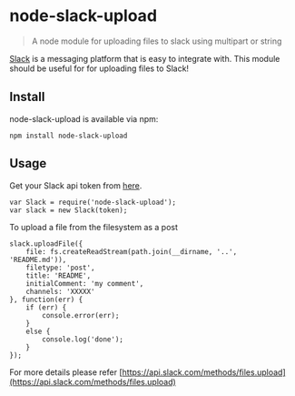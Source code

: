 # node-slack-upload
> A node module for uploading files to slack using multipart or string

[Slack](https://slack.com/) is a messaging platform that is easy to integrate with.
This module should be useful for for uploading files to Slack!

## Install

node-slack-upload is available via npm:

```
npm install node-slack-upload
```

## Usage

Get your Slack api token from [here](https://api.slack.com/web).

```
var Slack = require('node-slack-upload');
var slack = new Slack(token);
```

To upload a file from the filesystem as a post
```
slack.uploadFile({
	file: fs.createReadStream(path.join(__dirname, '..', 'README.md')),
	filetype: 'post',
	title: 'README',
	initialComment: 'my comment',
	channels: 'XXXXX'
}, function(err) {
	if (err) {
		console.error(err);
	}
	else {
		console.log('done');
	}
});
```

For more details please refer [https://api.slack.com/methods/files.upload](https://api.slack.com/methods/files.upload)